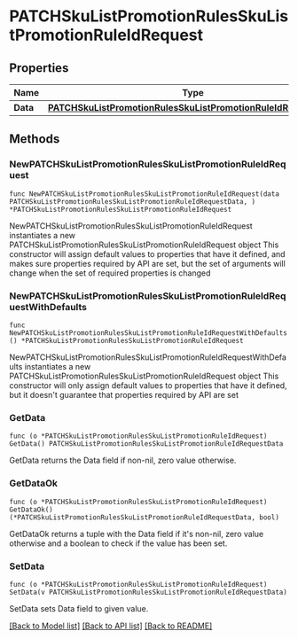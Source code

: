 # PATCHSkuListPromotionRulesSkuListPromotionRuleIdRequest

## Properties

Name | Type | Description | Notes
------------ | ------------- | ------------- | -------------
**Data** | [**PATCHSkuListPromotionRulesSkuListPromotionRuleIdRequestData**](PATCHSkuListPromotionRulesSkuListPromotionRuleIdRequestData.md) |  | 

## Methods

### NewPATCHSkuListPromotionRulesSkuListPromotionRuleIdRequest

`func NewPATCHSkuListPromotionRulesSkuListPromotionRuleIdRequest(data PATCHSkuListPromotionRulesSkuListPromotionRuleIdRequestData, ) *PATCHSkuListPromotionRulesSkuListPromotionRuleIdRequest`

NewPATCHSkuListPromotionRulesSkuListPromotionRuleIdRequest instantiates a new PATCHSkuListPromotionRulesSkuListPromotionRuleIdRequest object
This constructor will assign default values to properties that have it defined,
and makes sure properties required by API are set, but the set of arguments
will change when the set of required properties is changed

### NewPATCHSkuListPromotionRulesSkuListPromotionRuleIdRequestWithDefaults

`func NewPATCHSkuListPromotionRulesSkuListPromotionRuleIdRequestWithDefaults() *PATCHSkuListPromotionRulesSkuListPromotionRuleIdRequest`

NewPATCHSkuListPromotionRulesSkuListPromotionRuleIdRequestWithDefaults instantiates a new PATCHSkuListPromotionRulesSkuListPromotionRuleIdRequest object
This constructor will only assign default values to properties that have it defined,
but it doesn't guarantee that properties required by API are set

### GetData

`func (o *PATCHSkuListPromotionRulesSkuListPromotionRuleIdRequest) GetData() PATCHSkuListPromotionRulesSkuListPromotionRuleIdRequestData`

GetData returns the Data field if non-nil, zero value otherwise.

### GetDataOk

`func (o *PATCHSkuListPromotionRulesSkuListPromotionRuleIdRequest) GetDataOk() (*PATCHSkuListPromotionRulesSkuListPromotionRuleIdRequestData, bool)`

GetDataOk returns a tuple with the Data field if it's non-nil, zero value otherwise
and a boolean to check if the value has been set.

### SetData

`func (o *PATCHSkuListPromotionRulesSkuListPromotionRuleIdRequest) SetData(v PATCHSkuListPromotionRulesSkuListPromotionRuleIdRequestData)`

SetData sets Data field to given value.



[[Back to Model list]](../README.md#documentation-for-models) [[Back to API list]](../README.md#documentation-for-api-endpoints) [[Back to README]](../README.md)


